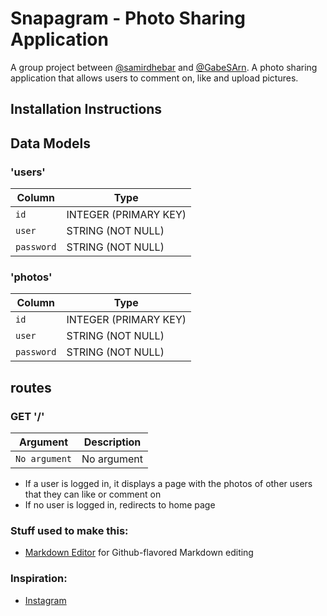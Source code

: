 # Snapagram - Photo Sharing Application
A group project between [@samirdhebar](https://github.com/samirdhebar) and [@GabeSArn](https://github.com/GabeSArn). A photo sharing application that allows users to comment on, like and upload pictures.

## Installation Instructions


## Data Models
### 'users'

| Column                | Type                 |
|-----------------------|----------------------|
|`id`                   | INTEGER (PRIMARY KEY)|
|`user`                 | STRING (NOT NULL)    |
|`password`             | STRING (NOT NULL)    |

### 'photos'

| Column                | Type                 |
|-----------------------|----------------------|
|`id`                   | INTEGER (PRIMARY KEY)|
|`user`                 | STRING (NOT NULL)    |
|`password`             | STRING (NOT NULL)    |



## routes
### GET '/'
| Argument              | Description                                                                                 |
|-----------------------|---------------------------------------------------------------------------------------------|
| `No argument`         | No argument                                                                                 |

* If a user is logged in, it displays a page with the photos of other users that they can like or comment on
* If no user is logged in, redirects to home page


### Stuff used to make this:

 * [Markdown Editor](https://github.com/jbt/markdown-editor) for Github-flavored Markdown editing

### Inspiration:
* [Instagram](https://www.instagram.com)
